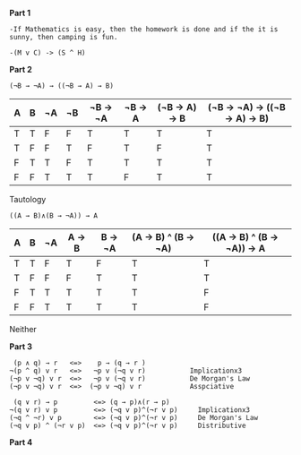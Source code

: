 **Part 1**
```
-If Mathematics is easy, then the homework is done and if the it is sunny, then camping is fun.

-(M v C) -> (S ^ H)
```

**Part 2**
```
(¬B → ¬A) → ((¬B → A) → B)
```
| A | B | ¬A | ¬B | ¬B -> ¬A | ¬B -> A | (¬B -> A) -> B | (¬B -> ¬A) -> ((¬B -> A) -> B) 
| - | - | -- | -- | -------- | ------- | -------------- | ------------------------------ 
| T | T | F  | F  | T        | T       | T              | T
| T | F | F  | T  | F        | T       | F              | T
| F | T | T  | F  | T        | T       | T              | T
| F | F | T  | T  | T        | F       | T              | T

Tautology
```
((A → B)∧(B → ¬A)) → A
```
| A | B | ¬A | A -> B | B -> ¬A | (A -> B) ^ (B -> ¬A) | ((A -> B) ^ (B -> ¬A)) -> A 
| - | - | -- | ------ | ------- | -------------------- | ---------------------------
| T | T | F  | T      | F       | T                    | T
| T | F | F  | F      | T       | T                    | T
| F | T | T  | T      | T       | T                    | F
| F | F | T  | T      | T       | T                    | F

Neither

**Part 3**
```
 (p ∧ q) → r   <=>    p → (q → r )
¬(p ^ q) v r   <=>   ¬p v (¬q v r)           Implicationx3
(¬p v ¬q) v r  <=>   ¬p v (¬q v r)           De Morgan's Law
(¬p v ¬q) v r  <=>  (¬p v ¬q) v r            Asspciative 
```
```
 (q ∨ r) → p         <=> (q → p)∧(r → p)
¬(q v r) v p         <=> (¬q v p)^(¬r v p)     Implicationx3
(¬q ^ ¬r) v p        <=> (¬q v p)^(¬r v p)     De Morgan's Law
(¬q v p) ^ (¬r v p)  <=> (¬q v p)^(¬r v p)     Distributive
```

**Part 4**
```

